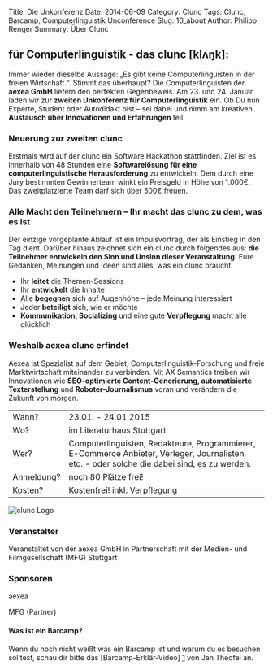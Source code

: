 Title: Die Unkonferenz
Date: 2014-06-09
Category: Clunc
Tags: Clunc, Barcamp, Computerlinguistik Unconference
Slug: 10_about
Author: Philipp Renger
Summary: Über Clunc


## für Computerlinguistik - das clunc [klʌŋk]: 

Immer wieder dieselbe Aussage: „Es gibt keine Computerlinguisten in der freien Wirtschaft.“. Stimmt das überhaupt? Die Computerlinguisten der **aexea GmbH** liefern den perfekten Gegenbeweis. Am 23. und 24. Januar laden wir zur **zweiten Unkonferenz für Computerlinguistik** ein. Ob Du nun Experte, Student oder Autodidakt bist – sei dabei und nimm am kreativen **Austausch über Innovationen und Erfahrungen** teil.

### Neuerung zur zweiten clunc

Erstmals wird auf der clunc ein Software Hackathon stattfinden. Ziel ist es innerhalb von 48 Stunden eine **Softwarelösung für eine computerlinguistische Herausforderung** zu entwickeln. Dem durch eine Jury bestimmten Gewinnerteam winkt ein Preisgeld in Höhe von 1.000€. Das zweitplatzierte Team darf sich über 500€ freuen.  


### Alle Macht den Teilnehmern – Ihr macht das clunc zu dem, was es ist

Der einzige vorgeplante Ablauf ist ein Impulsvortrag, der als Einstieg in den Tag dient. Darüber hinaus zeichnet sich ein clunc durch folgendes aus: **die Teilnehmer entwickeln den Sinn und Unsinn dieser Veranstaltung**. Eure Gedanken, Meinungen und Ideen sind alles, was ein clunc braucht.

* Ihr **leitet** die Themen-Sessions
* Ihr **entwickelt** die Inhalte
* Alle **begegnen** sich auf Augenhöhe – jede Meinung interessiert
* Jeder **beteiligt** sich, wie er möchte
* **Kommunikation, Socializing** und eine gute **Verpflegung** macht alle glücklich


### Weshalb aexea clunc erfindet

Aexea ist Spezialist auf dem Gebiet, Computerlinguistik-Forschung und freie Marktwirtschaft miteinander zu verbinden. Mit AX Semantics treiben wir Innovationen wie **SEO-optimierte Content-Generierung, automatisierte Texterstellung** und **Roboter-Journalismus** voran und verändern die Zukunft von morgen.


<table>
    <tr>
        <td>Wann?</td>
        <td>23.01. - 24.01.2015</td>
    </tr>
        <tr>
        <td>Wo?</td>
        <td>im Literaturhaus Stuttgart</td>
    </tr>
        <tr>
        <td>Wer?</td>
        <td>Computerlinguisten, Redakteure, Programmierer, E-Commerce Anbieter, Verleger, Journalisten, etc. - oder solche die dabei sind, es zu werden.</td>
    </tr>
        <tr>
        <td>Anmeldung?</td>
        <td>noch 80 Plätze frei!</td>
    </tr>
        <tr>
        <td>Kosten?</td>
        <td>Kostenfrei! inkl. Verpflegung</td>
    </tr>
</table>


![clunc Logo](https://s3-eu-west-1.amazonaws.com/uploads-eu.hipchat.com/81297/586215/087RZFJMRzWSen7/clunc%20logo%20claim.png)

### Veranstalter
Veranstaltet von der aexea GmbH in Partnerschaft mit der Medien- und Filmgesellschaft (MFG) Stuttgart

### Sponsoren
aexea

MFG (Partner)

#### Was ist ein Barcamp?
Wenn du noch nicht weißt was ein Barcamp ist und warum du es besuchen solltest, schau dir bitte das [Barcamp-Erklär-Video] [1] von Jan Theofel an.

[1]: https://www.youtube.com/watch?v=q6UenIRb0Yk
